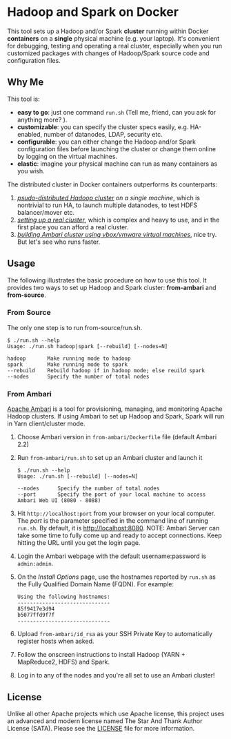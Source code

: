 # Hadoop and Spark on Docker

This tool sets up a Hadoop and/or Spark **cluster** running within Docker **containers** on a **single** physical machine (e.g. your laptop). It's convenient for debugging, testing and operating a real cluster, especially when you run customized packages with changes of Hadoop/Spark source code and configuration files.

## Why Me
This tool is:

- **easy to go**: just one command `run.sh` (Tell me, friend, can you ask for anything more? ).
- **customizable**: you can specify the cluster specs easily, e.g. HA-enabled, number of datanodes, LDAP, security etc.
- **configurable**: you can either change the Hadoop and/or Spark configuration files before launching the cluster or change them online by logging on the virtual machines.
- **elastic**: imagine your physical machine can run as many containers as you wish.

The distributed cluster in Docker containers outperforms its counterparts:

1. _[psudo-distributed Hadoop cluster](https://hadoop.apache.org/docs/current/hadoop-project-dist/hadoop-common/SingleCluster.html) on a single machine_, which is nontrivial to run HA, to launch multiple datanodes, to test HDFS balancer/mover etc.
1. _[setting up a real cluster](https://hadoop.apache.org/docs/current/hadoop-project-dist/hadoop-common/ClusterSetup.html)_, which is complex and heavy to use, and in the first place you can afford a real cluster.
1. _[building Ambari cluster using vbox/vmware virtual machines](https://cwiki.apache.org/confluence/display/AMBARI/Quick+Start+Guide)_, nice try. But let's see who runs faster.

## Usage
The following illustrates the basic procedure on how to use this tool. It provides two ways to set up Hadoop and Spark cluster: **from-ambari** and **from-source**.

### From Source
The only one step is to run from-source/run.sh.

```
$ ./run.sh --help
Usage: ./run.sh hadoop|spark [--rebuild] [--nodes=N]

hadoop       Make running mode to hadoop
spark        Make running mode to spark
--rebuild    Rebuild hadoop if in hadoop mode; else reuild spark
--nodes      Specify the number of total nodes
```

### From Ambari

[Apache Ambari](https://cwiki.apache.org/confluence/display/AMBARI/Ambari) is a tool for provisioning, managing, and monitoring Apache Hadoop clusters. If using Ambari to set up Hadoop and Spark, Spark will run in Yarn client/cluster mode.

1. Choose Ambari version in `from-ambari/Dockerfile` file (default Ambari 2.2)
2. Run `from-ambari/run.sh` to set up an Ambari cluster and launch it

	```
	$ ./run.sh --help
	Usage: ./run.sh [--rebuild] [--nodes=N]
	
	--nodes      Specify the number of total nodes
	--port       Specify the port of your local machine to access Ambari Web UI (8080 - 8088)
	```
	
3. Hit `http://localhost:port` from your browser on your local computer. The _port_ is the parameter specified in the command line of running `run.sh`. By default, it is [http://localhost:8080](http://localhost:8080). NOTE: Ambari Server can take some time to fully come up and ready to accept connections. Keep hitting the URL until you get the login page.
4. Login the Ambari webpage with the default username:password is `admin:admin`.
5. On the _Install Options_ page, use the hostnames reported by `run.sh` as the Fully Qualified Domain Name (FQDN). For example:

	```
	Using the following hostnames:
	------------------------------
	85f9417e3d94
	b5077ffd9f7f
	------------------------------
	```
	
6. Upload `from-ambari/id_rsa` as your SSH Private Key to automatically register hosts when asked.
7. Follow the onscreen instructions to install Hadoop (YARN + MapReduce2, HDFS) and Spark.
8. Log in to any of the nodes and you're all set to use an Ambari cluster!

## License
Unlike all other Apache projects which use Apache license, this project uses an advanced and modern license named The Star And Thank Author License (SATA). Please see the [LICENSE](LICENSE) file for more information.
